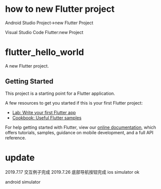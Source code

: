 
# how to new Flutter project
Android Studio
Project->new Flutter Project

Visual Studio Code
Flutter:new Project

# flutter_hello_world

A new Flutter project.

## Getting Started

This project is a starting point for a Flutter application.

A few resources to get you started if this is your first Flutter project:

- [Lab: Write your first Flutter app](https://flutter.dev/docs/get-started/codelab)
- [Cookbook: Useful Flutter samples](https://flutter.dev/docs/cookbook)

For help getting started with Flutter, view our
[online documentation](https://flutter.dev/docs), which offers tutorials,
samples, guidance on mobile development, and a full API reference.

# update
2019.7.17 交互例子完成
2019.7.26 底部导航按钮完成
ios simulator ok

android simulator
